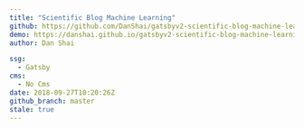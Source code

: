```yaml
---
title: "Scientific Blog Machine Learning"
github: https://github.com/DanShai/gatsbyv2-scientific-blog-machine-learning
demo: https://danshai.github.io/gatsbyv2-scientific-blog-machine-learning/
author: Dan Shai

ssg:
  - Gatsby
cms:
  - No Cms
date: 2018-09-27T10:20:26Z
github_branch: master
stale: true
---
```

